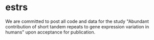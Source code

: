 # estrs
We are committed to post all code and data for the study "Abundant contribution of short tandem repeats to gene expression variation in humans" upon acceptance for publication.

